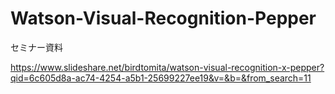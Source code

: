 # Watson-Visual-Recognition-Pepper

セミナー資料

https://www.slideshare.net/birdtomita/watson-visual-recognition-x-pepper?qid=6c605d8a-ac74-4254-a5b1-25699227ee19&v=&b=&from_search=11
